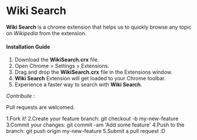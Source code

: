 # Wiki Search

**Wiki Search** is a chrome extension that helps us to quickly browse any topic on *Wikipedia* from the extension.

#### Installation Guide

1. Download the **WikiSearch.crx** file.
2. Open Chrome > Settings > Extensions.
3. Drag and drop the **WikiSearch.crx** file in the Extensions window.
4. **Wiki Search** Extension will get loaded to your Chrome toolbar.
5. Experience a faster way to search with **Wiki Search**.
 
*Contribute* :

Pull requests are welcomed.

1.Fork it!
2.Create your feature branch: git checkout -b my-new-feature
3.Commit your changes: git commit -am 'Add some feature'
4.Push to the branch: git push origin my-new-feature
5.Submit a pull request :D  

